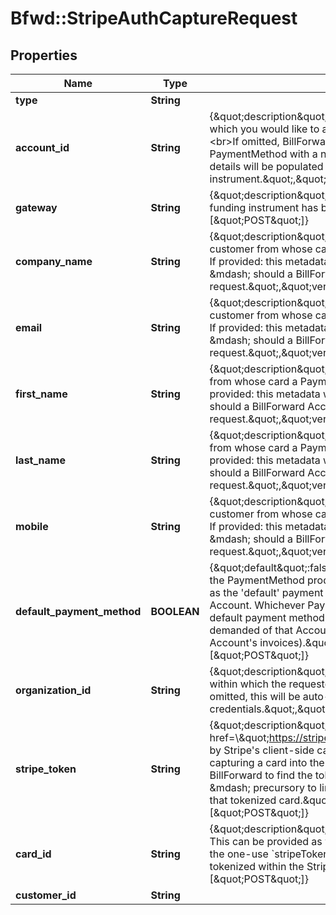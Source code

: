 # Bfwd::StripeAuthCaptureRequest

## Properties
Name | Type | Description | Notes
------------ | ------------- | ------------- | -------------
**type** | **String** |  | 
**account_id** | **String** | {\&quot;description\&quot;:\&quot;ID of the BillForward Account with which you would like to associate the created payment method.&lt;br&gt;If omitted, BillForward will associate the created PaymentMethod with a newly-created Account, whose Profile details will be populated using billing information from the funding instrument.\&quot;,\&quot;verbs\&quot;:[\&quot;POST\&quot;]} | [optional] 
**gateway** | **String** | {\&quot;description\&quot;:\&quot;The gateway with which your funding instrument has been vaulted.\&quot;,\&quot;verbs\&quot;:[\&quot;POST\&quot;]} | [optional] 
**company_name** | **String** | {\&quot;description\&quot;:\&quot;The name of the company of the customer from whose card a PaymentMethod is being produced. If provided: this metadata will be used to populate a Profile &amp;mdash; should a BillForward Account be created by this request.\&quot;,\&quot;verbs\&quot;:[\&quot;POST\&quot;]} | [optional] 
**email** | **String** | {\&quot;description\&quot;:\&quot;The email address of the customer from whose card a PaymentMethod is being produced. If provided: this metadata will be used to populate a Profile &amp;mdash; should a BillForward Account be created by this request.\&quot;,\&quot;verbs\&quot;:[\&quot;POST\&quot;]} | [optional] 
**first_name** | **String** | {\&quot;description\&quot;:\&quot;The first name of the customer from whose card a PaymentMethod is being produced. If provided: this metadata will be used to populate a Profile &amp;mdash; should a BillForward Account be created by this request.\&quot;,\&quot;verbs\&quot;:[\&quot;POST\&quot;]} | [optional] 
**last_name** | **String** | {\&quot;description\&quot;:\&quot;The last name of the customer from whose card a PaymentMethod is being produced. If provided: this metadata will be used to populate a Profile &amp;mdash; should a BillForward Account be created by this request.\&quot;,\&quot;verbs\&quot;:[\&quot;POST\&quot;]} | [optional] 
**mobile** | **String** | {\&quot;description\&quot;:\&quot;The mobile phone number of the customer from whose card a PaymentMethod is being produced. If provided: this metadata will be used to populate a Profile &amp;mdash; should a BillForward Account be created by this request.\&quot;,\&quot;verbs\&quot;:[\&quot;POST\&quot;]} | [optional] 
**default_payment_method** | **BOOLEAN** | {\&quot;default\&quot;:false,\&quot;description\&quot;:\&quot;Whether the PaymentMethod produced by this request should be elected as the &#39;default&#39; payment method for the concerned BillForward Account. Whichever PaymentMethod is elected as an Account&#39;s default payment method, will be consulted whenever payment is demanded of that Account (i.e. upon the execution of any of the Account&#39;s invoices).\&quot;,\&quot;verbs\&quot;:[\&quot;POST\&quot;]} | [optional] [default to false]
**organization_id** | **String** | {\&quot;description\&quot;:\&quot;ID of the BillForward Organization within which the requested PaymentMethod should be created. If omitted, this will be auto-populated using your authentication credentials.\&quot;,\&quot;verbs\&quot;:[\&quot;POST\&quot;]} | [optional] 
**stripe_token** | **String** | {\&quot;description\&quot;:\&quot;Single-use token &lt;a href&#x3D;\\\&quot;https://stripe.com/docs/stripe.js\\\&quot;&gt;provided by Stripe&#39;s client-side card capture SDK&lt;/a&gt;, in response to your capturing a card into the Stripe vault. This token will be used by BillForward to find the tokenized card within the Stripe vault &amp;mdash; precursory to linking a BillForward PaymentMethod to that tokenized card.\&quot;,\&quot;verbs\&quot;:[\&quot;POST\&quot;]} | 
**card_id** | **String** | {\&quot;description\&quot;:\&quot;ID of the captured Card in Stripe. This can be provided as well as &amp;mdash; or instead of &amp;mdash; the one-use &#x60;stripeToken&#x60;, to lead BillForward to the card tokenized within the Stripe vault.\&quot;,\&quot;verbs\&quot;:[\&quot;POST\&quot;]} | [optional] 
**customer_id** | **String** |  | [optional] 


